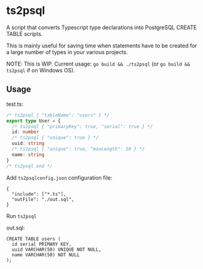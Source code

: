 # ts2psql

A script that converts Typescript type declarations into PostgreSQL CREATE TABLE scripts.

This is mainly useful for saving time when statements have to be created for a large number of types in your various projects.

NOTE: This is WIP. Current usage: `go build && ./ts2psql` (or `go build && ts2psql` if on Windows OS).

## Usage

test.ts:

```ts
/* ts2psql { "tableName": "users" } */
export type User = {
  /* ts2psql { "primaryKey": true, "serial": true } */
  id: number
  /* ts2psql { "unique": true } */
  uuid: string
  /* ts2psql { "unique": true, "maxLength": 50 } */
  name: string
}
/* ts2psql end */
```

Add `ts2psqlconfig.json` configuration file:

```
{
  "include": ["*.ts"],
  "outFile": "./out.sql",
}
```

Run `ts2psql`

out.sql:

```postgresql
CREATE TABLE users (
  id serial PRIMARY KEY,
  uuid VARCHAR(50) UNIQUE NOT NULL,
  name VARCHAR(50) NOT NULL
);
```
